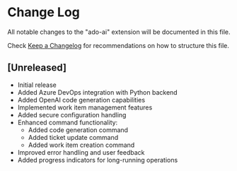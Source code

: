 # Change Log

All notable changes to the "ado-ai" extension will be documented in this file.

Check [Keep a Changelog](http://keepachangelog.com/) for recommendations on how to structure this file.

## [Unreleased]

- Initial release
- Added Azure DevOps integration with Python backend
- Added OpenAI code generation capabilities
- Implemented work item management features
- Added secure configuration handling
- Enhanced command functionality:
  - Added code generation command
  - Added ticket update command
  - Added work item creation command
- Improved error handling and user feedback
- Added progress indicators for long-running operations
